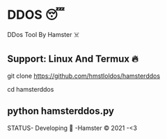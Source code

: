 # DDOS 😴
DDos Tool By Hamster ☠️

Support: Linux And Termux 🔥
--------------------------------------------------
git clone https://github.com/hmstloldos/hamsterddos

cd hamsterddos

python hamsterddos.py
---------------------------------------------------

STATUS- Developing 👤
-Hamster © 2021 
-<3
